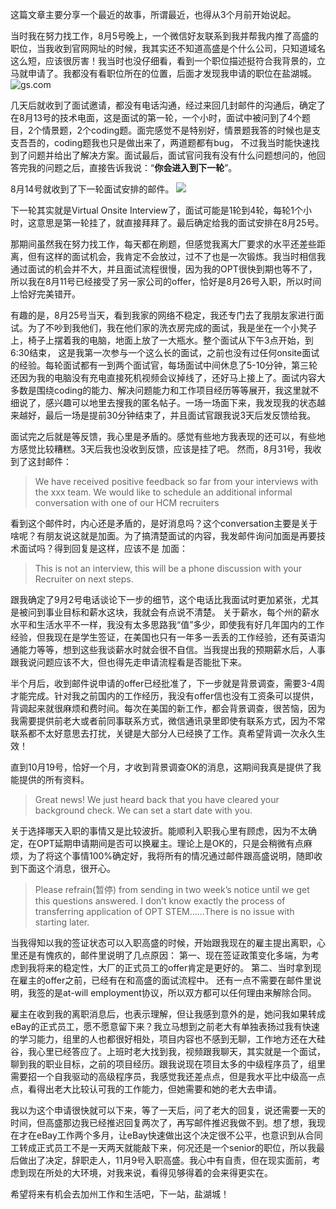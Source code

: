 这篇文章主要分享一个最近的故事，所谓最近，也得从3个月前开始说起。

当时我在努力找工作，8月5号晚上，一个微信好友联系到我并帮我内推了高盛的职位，当我收到官网网址的时候，我其实还不知道高盛是个什么公司，只知道域名这么短，应该很厉害！我当时也没仔细看，看到一个职位描述挺符合我背景的，立马就申请了。我都没有看职位所在的位置，后面才发现我申请的职位在盐湖城。
![gs.com](./_image/2020-11-05-23-32-37.png)

几天后就收到了面试邀请，都没有电话沟通，经过来回几封邮件的沟通后，确定了在8月13号的技术电面，这是面试的第一轮，一个小时，面试中被问到了4个题目，2个情景题，2个coding题。面完感觉不是特别好，情景题我答的时候也是支支吾吾的，coding题我也只是做出来了，两道题都有bug， 不过我当时能快速找到了问题并给出了解决方案。面试最后，面试官问我有没有什么问题想问的，他回答完我的问题之后，直接告诉我说：“**你会进入到下一轮**”。

8月14号就收到了下一轮面试安排的邮件。
![](./_image/2020-11-05-23-53-27.png)

下一轮其实就是Virtual Onsite Interview了，面试可能是1轮到4轮，每轮1个小时，这意思是第一轮挂了，就直接拜拜了。最后确定给我的面试安排在8月25号。

那期间虽然我在努力找工作，每天都在刷题，但感觉我离大厂要求的水平还差些距离，但有这样的面试机会，我肯定不会放过，过不了也是一次锻炼。我当时相信我通过面试的机会并不大，并且面试流程很慢，因为我的OPT很快到期也等不了，所以我在8月11号已经接受了另一家公司的offer，恰好是8月26号入职，所以时间上恰好完美错开。

有趣的是，8月25号当天，看到我家的网络不稳定，我还专门去了我朋友家进行面试。为了不吵到我他们，我在他们家的洗衣房完成的面试，我是坐在一个小凳子上，椅子上摆着我的电脑，地面上放了一大瓶水。整个面试从下午3点开始，到6:30结束， 这是我第一次参与一个这么长的面试，之前也没有过任何onsite面试的经验。每轮面试都有一到两个面试官，每场面试中间休息了5-10分钟，第三轮还因为我的电脑没有充电直接死机视频会议掉线了，还好马上接上了。面试内容大多数是围绕coding的能力、解决问题能力和工作项目经历等等展开，我这里就不细说了，感兴趣可以地里去搜我的匿名帖子。一场一场面下来，我发现我的状态越来越好，最后一场是提前30分钟结束了，并且面试官跟我说3天后发反馈给我。

面试完之后就是等反馈，我心里是矛盾的。感觉有些地方我表现的还可以，有些地方感觉比较糟糕。3天后我也没收到反馈，应该是挂了吧。 然而，8月31号，我收到了这封邮件：
> We have received positive feedback so far from your interviews with the xxx team. We would like to schedule an additional informal conversation with one of our HCM recruiters

看到这个邮件时，内心还是矛盾的，是好消息吗？这个conversation主要是关于啥呢？有朋友说这就是加面。为了搞清楚面试的内容，我发邮件询问加面是再要技术面试吗？得到回复是这样，应该不是 加面：
> This is not an interview, this will be a phone discussion with your Recruiter on next steps.

跟我确定了9月2号电话谈论下一步的细节，这个电话比我面试时更加紧张，尤其是被问到事业目标和薪水这块，我就会有点说不清楚。 关于薪水，每个州的薪水水平和生活水平不一样，我没有太多思路我“值”多少，即使我有好几年国内的工作经验，但我现在是学生签证，在美国也只有一年多一丢丢的工作经验，还有英语沟通能力等等，想到这些我谈薪水时就会很不自信。当我提出我的预期薪水后，人事跟我说问题应该不大，但也得先走申请流程看是否能批下来。

半个月后，收到邮件说申请的offer已经批准了，下一步就是背景调查，需要3-4周才能完成。针对我之前国内的工作经历，我没有offer信也没有工资条可以提供，背调起来就很麻烦和费时间。每次在美国的新工作，都会背景调查，很苦恼，因为我需要提供前老大或者前同事联系方式，微信通讯录里即使有联系方式，因为不常联系都不太好意思去打扰，关键是大部分人已经换了工作。真希望背调一次永久生效！

直到10月19号，恰好一个月，才收到背景调查OK的消息，这期间我真是提供了我能提供的所有资料。
> Great news!  We just heard back that you have cleared your background check.  We can set a start date with you.

关于选择哪天入职的事情又是比较波折。能顺利入职我心里有顾虑，因为不太确定，在OPT延期申请期间是否可以换雇主。理论上是OK的，只是会稍微有点麻烦，为了将这个事情100%确定好，我将所有的情况通过邮件跟高盛说明，随即收到下面这个消息，很开心。
> Please refrain(暂停) from sending in two week’s notice until we get this questions answered. I don’t know exactly the process of transferring application of OPT STEM......There is no issue with starting later. 

当我得知以我的签证状态可以入职高盛的时候，开始跟我现在的雇主提出离职，心里还是有愧疚的，邮件里说明了几点原因：
第一、现在签证政策变化多端，为考虑到我将来的稳定性，大厂的正式员工的offer肯定是更好的。 
第二、当时拿到现在雇主的offer之前，已经有在和高盛的面试流程中。
还有一点不需要在邮件里说明，我签的是at-will employment协议，所以双方都可以任何理由来解除合同。

雇主在收到我的离职消息后，也表示理解，但让我感到意外的是，她问我如果转成eBay的正式员工，愿不愿意留下来？我立马想到之前老大有单独表扬过我有快速的学习能力，组里的人也都很好相处，项目内容也不感到无聊，工作地方还在大硅谷，我心里已经答应了。上班时老大找到我，视频跟我聊天，其实就是一个面试，聊到我的职业目标，之前的项目经历。跟我说现在项目太多的中级程序员了，组里需要招一个自我驱动的高级程序员，我感觉我还差点点，但是我水平比中级高一点点，看得出老大比较认可我的工作能力，但她需要和她的老大去申请。 

我以为这个申请很快就可以下来，等了一天后，问了老大的回复，说还需要一天的时间，但高盛那边我已经推迟回复两次了，再写邮件推迟我做不到。想了想，我现在才在eBay工作两个多月，让eBay快速做出这个决定很不公平，也意识到从合同工转成正式员工不是一天两天就能敲下来，何况还是一个senior的职位，所以我最后做出了决定，辞职走人，11月9号入职高盛。我心中有自责，但在现实面前，考虑到现在所处的大环境，对我来说，看得见够得着的会来得更实在。

希望将来有机会去加州工作和生活吧，下一站，盐湖城！













